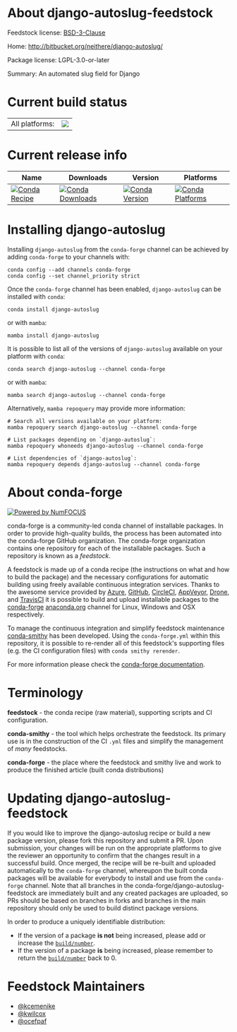 About django-autoslug-feedstock
===============================

Feedstock license: [BSD-3-Clause](https://github.com/conda-forge/django-autoslug-feedstock/blob/main/LICENSE.txt)

Home: http://bitbucket.org/neithere/django-autoslug/

Package license: LGPL-3.0-or-later

Summary: An automated slug field for Django

Current build status
====================


<table><tr><td>All platforms:</td>
    <td>
      <a href="https://dev.azure.com/conda-forge/feedstock-builds/_build/latest?definitionId=2876&branchName=main">
        <img src="https://dev.azure.com/conda-forge/feedstock-builds/_apis/build/status/django-autoslug-feedstock?branchName=main">
      </a>
    </td>
  </tr>
</table>

Current release info
====================

| Name | Downloads | Version | Platforms |
| --- | --- | --- | --- |
| [![Conda Recipe](https://img.shields.io/badge/recipe-django--autoslug-green.svg)](https://anaconda.org/conda-forge/django-autoslug) | [![Conda Downloads](https://img.shields.io/conda/dn/conda-forge/django-autoslug.svg)](https://anaconda.org/conda-forge/django-autoslug) | [![Conda Version](https://img.shields.io/conda/vn/conda-forge/django-autoslug.svg)](https://anaconda.org/conda-forge/django-autoslug) | [![Conda Platforms](https://img.shields.io/conda/pn/conda-forge/django-autoslug.svg)](https://anaconda.org/conda-forge/django-autoslug) |

Installing django-autoslug
==========================

Installing `django-autoslug` from the `conda-forge` channel can be achieved by adding `conda-forge` to your channels with:

```
conda config --add channels conda-forge
conda config --set channel_priority strict
```

Once the `conda-forge` channel has been enabled, `django-autoslug` can be installed with `conda`:

```
conda install django-autoslug
```

or with `mamba`:

```
mamba install django-autoslug
```

It is possible to list all of the versions of `django-autoslug` available on your platform with `conda`:

```
conda search django-autoslug --channel conda-forge
```

or with `mamba`:

```
mamba search django-autoslug --channel conda-forge
```

Alternatively, `mamba repoquery` may provide more information:

```
# Search all versions available on your platform:
mamba repoquery search django-autoslug --channel conda-forge

# List packages depending on `django-autoslug`:
mamba repoquery whoneeds django-autoslug --channel conda-forge

# List dependencies of `django-autoslug`:
mamba repoquery depends django-autoslug --channel conda-forge
```


About conda-forge
=================

[![Powered by
NumFOCUS](https://img.shields.io/badge/powered%20by-NumFOCUS-orange.svg?style=flat&colorA=E1523D&colorB=007D8A)](https://numfocus.org)

conda-forge is a community-led conda channel of installable packages.
In order to provide high-quality builds, the process has been automated into the
conda-forge GitHub organization. The conda-forge organization contains one repository
for each of the installable packages. Such a repository is known as a *feedstock*.

A feedstock is made up of a conda recipe (the instructions on what and how to build
the package) and the necessary configurations for automatic building using freely
available continuous integration services. Thanks to the awesome service provided by
[Azure](https://azure.microsoft.com/en-us/services/devops/), [GitHub](https://github.com/),
[CircleCI](https://circleci.com/), [AppVeyor](https://www.appveyor.com/),
[Drone](https://cloud.drone.io/welcome), and [TravisCI](https://travis-ci.com/)
it is possible to build and upload installable packages to the
[conda-forge](https://anaconda.org/conda-forge) [anaconda.org](https://anaconda.org/)
channel for Linux, Windows and OSX respectively.

To manage the continuous integration and simplify feedstock maintenance
[conda-smithy](https://github.com/conda-forge/conda-smithy) has been developed.
Using the ``conda-forge.yml`` within this repository, it is possible to re-render all of
this feedstock's supporting files (e.g. the CI configuration files) with ``conda smithy rerender``.

For more information please check the [conda-forge documentation](https://conda-forge.org/docs/).

Terminology
===========

**feedstock** - the conda recipe (raw material), supporting scripts and CI configuration.

**conda-smithy** - the tool which helps orchestrate the feedstock.
                   Its primary use is in the construction of the CI ``.yml`` files
                   and simplify the management of *many* feedstocks.

**conda-forge** - the place where the feedstock and smithy live and work to
                  produce the finished article (built conda distributions)


Updating django-autoslug-feedstock
==================================

If you would like to improve the django-autoslug recipe or build a new
package version, please fork this repository and submit a PR. Upon submission,
your changes will be run on the appropriate platforms to give the reviewer an
opportunity to confirm that the changes result in a successful build. Once
merged, the recipe will be re-built and uploaded automatically to the
`conda-forge` channel, whereupon the built conda packages will be available for
everybody to install and use from the `conda-forge` channel.
Note that all branches in the conda-forge/django-autoslug-feedstock are
immediately built and any created packages are uploaded, so PRs should be based
on branches in forks and branches in the main repository should only be used to
build distinct package versions.

In order to produce a uniquely identifiable distribution:
 * If the version of a package **is not** being increased, please add or increase
   the [``build/number``](https://docs.conda.io/projects/conda-build/en/latest/resources/define-metadata.html#build-number-and-string).
 * If the version of a package **is** being increased, please remember to return
   the [``build/number``](https://docs.conda.io/projects/conda-build/en/latest/resources/define-metadata.html#build-number-and-string)
   back to 0.

Feedstock Maintainers
=====================

* [@kcemenike](https://github.com/kcemenike/)
* [@kwilcox](https://github.com/kwilcox/)
* [@ocefpaf](https://github.com/ocefpaf/)

